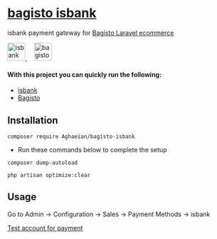 # [bagisto isbank](https://github.com/Aghaeian/bagisto-isbank)

isbank payment gateway for [Bagisto Laravel ecommerce](https://bagisto.com/)

<p align="left"> <a href="https://www.isbank.com/" target="_blank" rel="noreferrer"> <img src="https://avatars.githubusercontent.com/u/3815564?s=200&v=4" alt="isbank" height="40" width="40"/> </a>&nbsp;&nbsp;&nbsp; <a href="https://bagisto.com/" target="_blank" rel="noreferrer"> <img src="https://avatars.githubusercontent.com/u/43133047?s=200&v=4" alt="bagisto laravel ecommerce" width="40" height="40" width="40"/> </a>

#### With this project you can quickly run the following:

- [isbank](https://github.com/isbank/Isbank-php)
- [Bagisto](https://github.com/bagisto)

## Installation

```
composer require Aghaeian/bagisto-isbank
```

- Run these commands below to complete the setup

```
composer dump-autoload
```

```
php artisan optimize:clear
```

## Usage

Go to Admin -> Configuration -> Sales -> Payment Methods -> isbank

[Test account for payment](https://sandbox-merchant.Isbank.com/auth/login)